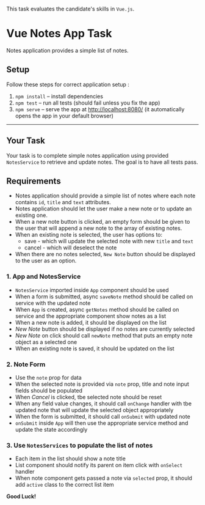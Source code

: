 This task evaluates the candidate's skills in `Vue.js`.

# Vue Notes App Task

Notes application provides a simple list of notes.

## Setup

Follow these steps for correct application setup :

1. `npm install` – install dependencies
2. `npm test` – run all tests (should fail unless you fix the app)
3. `npm serve` – serve the app at [http://localhost:8080/](http://localhost:8080/) (it automatically opens the app in your default browser)

----

## Your Task

Your task is to complete simple notes application using provided `NotesService` to retrieve and update notes. The goal is to have all tests pass.

## Requirements

- Notes application should provide a simple list of notes where each note contains `id`, `title` and `text` attributes.
- Notes application should let the user make a new note or to update an existing one.
- When a new note button is clicked, an empty form should be given to the user that will append a new note to the array of existing notes.
- When an existing note is selected, the user has options to:
  - save - which will update the selected note with new `title` and `text`
  - cancel - which will deselect the note
- When there are no notes selected, `New Note` button should be displayed to the user as an option.

### 1. App and NotesService

- `NotesService` imported inside `App` component should be used
- When a form is submitted, async `saveNote` method should be called on service with the updated note
- When `App` is created, async `getNotes` method should be called on service and the appropriate component show notes as a list
- When a new note is added, it should be displayed on the list
- *New Note* button should be displayed if no notes are currently selected
- *New Note* on click should call `newNote` method that puts an empty note object as a selected one
- When an existing note is saved, it should be updated on the list

### 2. Note Form

- Use the `note` prop for data
- When the selected note is provided via `note` prop, title and note input fields should be populated
- When *Cancel* is clicked, tbe selected note should be reset
- When any field value changes, it should call `onChange` handler with tbe updated note that will update the selected object appropriately
- When the form is submitted, it should call `onSubmit` with updated note
- `onSubmit` inside `App` will then use the appropriate service method and update the state accordingly

### 3. Use `NotesServices` to populate the list of notes

- Each item in the list should show a note title
- List component should notify its parent on item click with `onSelect` handler
- When note component gets passed a note via `selected` prop, it should add `active` class to the correct list item

**Good Luck!**

